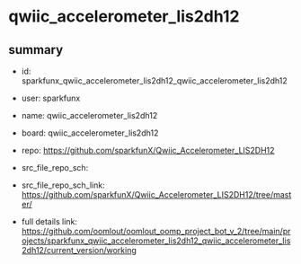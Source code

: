 # qwiic_accelerometer_lis2dh12
 
## summary 
* id: sparkfunx_qwiic_accelerometer_lis2dh12_qwiic_accelerometer_lis2dh12
* user: sparkfunx
* name: qwiic_accelerometer_lis2dh12
* board: qwiic_accelerometer_lis2dh12
* repo: https://github.com/sparkfunX/Qwiic_Accelerometer_LIS2DH12



* src_file_repo_sch: 
* src_file_repo_sch_link: https://github.com/sparkfunX/Qwiic_Accelerometer_LIS2DH12/tree/master/
* full details link: https://github.com/oomlout/oomlout_oomp_project_bot_v_2/tree/main/projects/sparkfunx_qwiic_accelerometer_lis2dh12_qwiic_accelerometer_lis2dh12/current_version/working  







